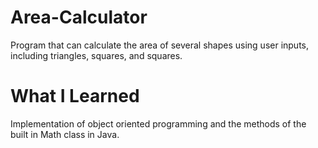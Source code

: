 # Area-Calculator
Program that can calculate the area of several shapes using user inputs, including triangles, squares, and squares. 

# What I Learned
Implementation of object oriented programming and the methods of the built in Math class in Java.
